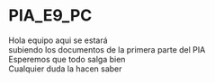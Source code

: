 # PIA_E9_PC 
  Hola equipo aqui se estará      
  subiendo los documentos de la
  primera parte del PIA    
  Esperemos que todo salga bien     
  Cualquier duda la hacen saber 
  
                                        


